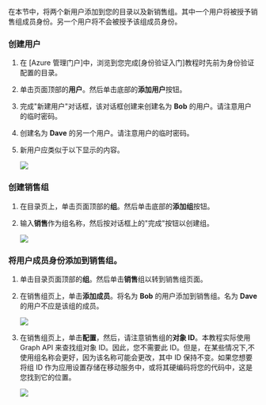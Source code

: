 ﻿在本节中，将两个新用户添加到您的目录以及新销售组。其中一个用户将被授予销售组成员身份。另一个用户将不会被授予该组成员身份。 

### 创建用户


1. 在 [Azure 管理门户]中，浏览到您完成[身份验证入门]教程时先前为身份验证配置的目录。
2. 单击页面顶部的**用户**。然后单击底部的**添加用户**按钮。 
3. 完成"新建用户"对话框，该对话框创建来创建名为 **Bob** 的用户。请注意用户的临时密码。 
4. 创建名为 **Dave** 的另一个用户。请注意用户的临时密码。
5. 新用户应类似于以下显示的内容。

    ![](./media/mobile-services-aad-rbac-create-sales-group/users.png)    


### 创建销售组


1. 在目录页上，单击页面顶部的**组**。然后单击底部的**添加组**按钮。 
2. 输入**销售**作为组名称，然后按对话框上的"完成"按钮以创建组。 

    ![](./media/mobile-services-aad-rbac-create-sales-group/sales-group.png)

### 将用户成员身份添加到销售组。


1. 单击目录页面顶部的**组**。然后单击**销售**组以转到销售组页面。 
2. 在销售组页上，单击**添加成员**。将名为 **Bob** 的用户添加到销售组。名为 **Dave** 的用户不应是该组的成员。

    ![](./media/mobile-services-aad-rbac-create-sales-group/group-membership.png)

3. 在销售组页上，单击**配置**，然后，请注意销售组的**对象 ID**。本教程实际使用 Graph API 来查找组对象 ID。因此，您不需要此 ID。但是，在某些情况下,不使用组名称会更好，因为该名称可能会更改，其中 ID 保持不变。如果您想要将组 ID 作为应用设置存储在移动服务中，或将其硬编码将您的代码中，这是您找到它的位置。

    ![](./media/mobile-services-aad-rbac-create-sales-group/sales-group-id.png)


